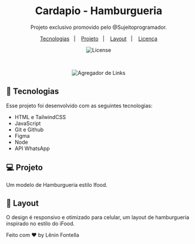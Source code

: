 <h1 align="center"> Cardapio - Hamburgueria </h1>

<p align="center">
Projeto exclusivo promovido pelo @Sujeitoprogramador.

</p>

<p align="center">
  <a href="#-tecnologias">Tecnologias</a>&nbsp;&nbsp;&nbsp;|&nbsp;&nbsp;&nbsp;
  <a href="#-projeto">Projeto</a>&nbsp;&nbsp;&nbsp;|&nbsp;&nbsp;&nbsp;
  <a href="#-layout">Layout</a>&nbsp;&nbsp;&nbsp;|&nbsp;&nbsp;&nbsp;
  <a href="#memo-licença">Licença</a>
</p>

<p align="center">
  <img alt="License" src="[https://img.shields.io/static/v1?label=license&message=MIT&color=49AA26&labelColor=000000](https://i.ibb.co/zhqkgFRp/hamburguer.jpg]">
</p>

<br>

<p align="center">
  <img alt="Agregador de Links" src="https://i.ibb.co/zhqkgFRp/hamburguer.jpg">
</p>

## 🚀 Tecnologias

Esse projeto foi desenvolvido com as seguintes tecnologias:

- HTML e TailwindCSS
- JavaScript
- Git e Github
- Figma
- Node
- API WhatsApp

## 💻 Projeto

Um modelo de Hamburgueria estilo Ifood.

## 🔖 Layout

O design é responsivo e otimizado para celular, um layout de hamburgueria inspirado no estilo do iFood.

Feito com ♥ by Lênin Fontella
